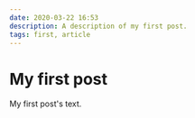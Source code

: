 ```yaml
---
date: 2020-03-22 16:53
description: A description of my first post.
tags: first, article
---
```

# My first post

My first post's text.